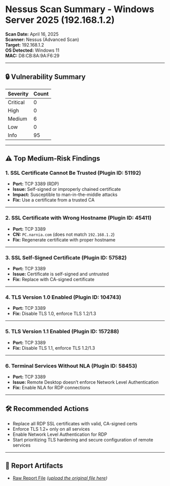 # Nessus Scan Summary - Windows Server 2025 (192.168.1.2)
**Scan Date:** April 16, 2025  
**Scanner:** Nessus (Advanced Scan)  
**Target:** 192.168.1.2  
**OS Detected:** Windows 11  
**MAC:** D8:CB:8A:9A:F6:29  

---

## 🔒 Vulnerability Summary

| Severity | Count |
|----------|-------|
| Critical | 0     |
| High     | 0     |
| Medium   | 6     |
| Low      | 0     |
| Info     | 95    |

---

## ⚠️ Top Medium-Risk Findings

### 1. SSL Certificate Cannot Be Trusted (Plugin ID: 51192)
- **Port:** TCP 3389 (RDP)
- **Issue:** Self-signed or improperly chained certificate
- **Impact:** Susceptible to man-in-the-middle attacks
- **Fix:** Use a certificate from a trusted CA

---

### 2. SSL Certificate with Wrong Hostname (Plugin ID: 45411)
- **Port:** TCP 3389
- **CN:** `PC.narnia.com` (does not match `192.168.1.2`)
- **Fix:** Regenerate certificate with proper hostname

---

### 3. SSL Self-Signed Certificate (Plugin ID: 57582)
- **Port:** TCP 3389
- **Issue:** Certificate is self-signed and untrusted
- **Fix:** Replace with CA-signed certificate

---

### 4. TLS Version 1.0 Enabled (Plugin ID: 104743)
- **Port:** TCP 3389
- **Fix:** Disable TLS 1.0, enforce TLS 1.2/1.3

---

### 5. TLS Version 1.1 Enabled (Plugin ID: 157288)
- **Port:** TCP 3389
- **Fix:** Disable TLS 1.1, enforce TLS 1.2/1.3

---

### 6. Terminal Services Without NLA (Plugin ID: 58453)
- **Port:** TCP 3389
- **Issue:** Remote Desktop doesn’t enforce Network Level Authentication
- **Fix:** Enable NLA for RDP connections

---

## 🛠️ Recommended Actions

- Replace all RDP SSL certificates with valid, CA-signed certs
- Enforce TLS 1.2+ only on all services
- Enable Network Level Authentication for RDP
- Start prioritizing TLS hardening and secure configuration of remote services

---

## 📎 Report Artifacts

- [Raw Report File](./nessus_scan_192.168.1.2.txt) *([upload the original file here](https://github.com/olehstudycyber/Oleh-Borysovskyy/blob/main/recon_logs/vulnerability_scans/Server225%20advNessus.txt))*


